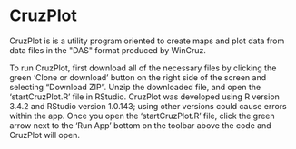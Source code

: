 # CruzPlot
CruzPlot is is a utility program oriented to create maps and plot data from data files in the "DAS" format produced by WinCruz.

To run CruzPlot, first download all of the necessary files by clicking the green ‘Clone or download’ button on the right side of the screen and selecting “Download ZIP”. Unzip the downloaded file, and open the ‘startCruzPlot.R’ file in RStudio. CruzPlot was developed using R version 3.4.2 and RStudio version 1.0.143; using other versions could cause errors within the app. Once you open the ‘startCruzPlot.R’ file, click the green arrow next to the ‘Run App’ bottom on the toolbar above the code and CruzPlot will open.
